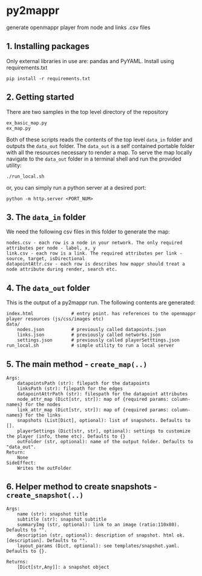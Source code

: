 # py2mappr
generate openmappr player from node and links .csv files

## 1. Installing packages
Only external libraries in use are: pandas and PyYAML. Install using requirements.txt

    pip install -r requirements.txt

## 2. Getting started
There are two samples in the top level directory of the repository

    ex_basic_map.py
    ex_map.py

Both of these scripts reads the contents of the top level `data_in` folder and outputs the `data_out` folder. The `data_out` is a self contained portable folder with all the resources necessary to render a map. To serve the map locally navigate to the `data_out` folder in a terminal shell and run the provided utility: 
    
    ./run_local.sh

or, you can simply run a python server at a desired port:

    python -m http.server <PORT_NUM>

## 3. The `data_in` folder

We need the following csv files in this folder to generate the map:

    nodes.csv - each row is a node in your network. The only required attributes per node - label, x, y
    link.csv - each row is a link. The required attributes per link - source, target, isDirectional
    datapointAttr.csv - each row is describes how mappr should treat a node attribute during render, search etc.
    
## 4. The `data_out` folder

This is the output of a py2mappr run. The following contents are generated:
    
    index.html              # entry point. has references to the openmappr player resources (js/css/images etc)
    data/
        nodes.json          # previously called datapoints.json
        links.json          # previously called networks.json
        settings.json       # previously called playerSetttings.json
    run_local.sh            # simple utility to run a local server
        
## 5. The main method - `create_map(..)`
    Args:
        datapointsPath (str): filepath for the datapoints
        linksPath (str): filepath for the edges
        datapointAttrPath (str): filespath for the datapoint attributes
        node_attr_map (Dict[str, str]): map of {required params: column-names} for the nodes
        link_attr_map (Dict[str, str]): map of {required params: column-names} for the links
        snapshots (List[Dict], optional): list of snapshots. Defaults to [].
        playerSettings (Dict[str, str], optional): settings to customize the player (info, theme etc). Defaults to {}
        outFolder (str, optional): name of the output folder. Defaults to "data_out".
    Return:
        None
    SideEffect:
        Writes the outFolder
        
## 6. Helper method to create snapshots - `create_snapshot(..)`
    
    Args:
        name (str): snapshot title
        subtitle (str): snapshot subtitle
        summaryImg (str, optional): link to an image (ratio:110x80). Defaults to "".
        description (str, optional): description of snapshot. html ok.[description]. Defaults to "".
        layout_params (Dict, optional): see templates/snapshot.yaml. Defaults to {}.

    Returns:
        [Dict[str,Any]]: a snapshot object
